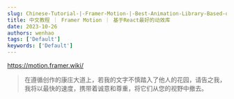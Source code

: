 ```yaml
---
slug: Chinese-Tutorial-|-Framer-Motion-|-Best-Animation-Library-Based-on-React
title: 中文教程 ｜ Framer Motion ｜ 基于React最好的动效库
date: 2023-10-26
authors: wenhao
tags: ['Default']
keywords: ['Default']
---
```

https://motion.framer.wiki/ 




 > 在遵循创作的康庄大道上，若我的文字不慎踏入了他人的花园，请告之我，我将以最快的速度，携带着诚意和尊重，将它们从您的视野中撤去。

